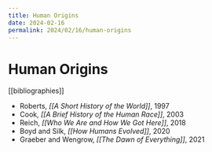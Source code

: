```yaml
---
title: Human Origins
date: 2024-02-16
permalink: 2024/02/16/human-origins
---
```


# Human Origins

[[bibliographies]]

* Roberts, *[[A Short History of the World]]*, 1997
* Cook, *[[A Brief History of the Human Race]]*, 2003
* Reich, *[[Who We Are and How We Got Here]]*, 2018
* Boyd and Silk, *[[How Humans Evolved]]*, 2020
* Graeber and Wengrow, *[[The Dawn of Everything]]*, 2021